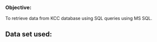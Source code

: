 ### Objective:
To retrieve data from KCC database using SQL queries using MS SQL.
## Data set used:

